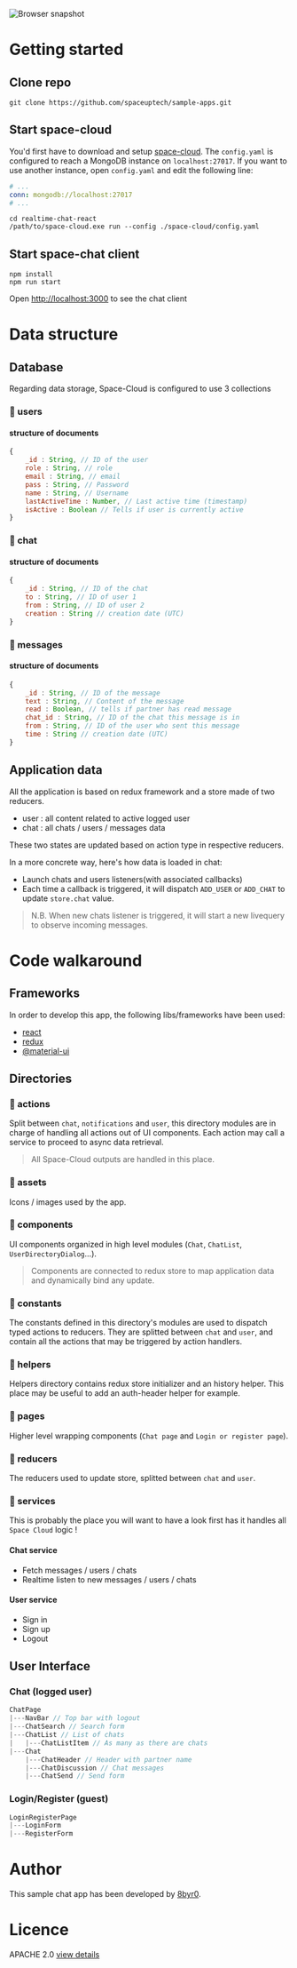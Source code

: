 ![Browser snapshot](snapshots/space-chat-browser.png?raw=true "Space chat application")

# Getting started

## Clone repo
```shell
git clone https://github.com/spaceuptech/sample-apps.git
```

## Start space-cloud
You'd first have to download and setup [space-cloud](https://github.com/spaceuptech/space-cloud). The `config.yaml` is configured to reach a MongoDB instance on `localhost:27017`. 
If you want to use another instance, open `config.yaml` and edit the following line:
```yaml
# ...
conn: mongodb://localhost:27017
# ...
```
```shell
cd realtime-chat-react
/path/to/space-cloud.exe run --config ./space-cloud/config.yaml
```


## Start space-chat client
```shell
npm install
npm run start
```
Open [http://localhost:3000](http://localhost:3000) to see the chat client

# Data structure
## Database
Regarding data storage, Space-Cloud is configured to use 3 collections
### 📗 users
#### structure of documents
```js
{
    _id : String, // ID of the user
    role : String, // role
    email : String, // email
    pass : String, // Password
    name : String, // Username
    lastActiveTime : Number, // Last active time (timestamp)
    isActive : Boolean // Tells if user is currently active
}
```
### 📗 chat
#### structure of documents
```js
{
    _id : String, // ID of the chat
    to : String, // ID of user 1
    from : String, // ID of user 2
    creation : String // creation date (UTC)
}
```
### 📗 messages
#### structure of documents
```js
{
    _id : String, // ID of the message
    text : String, // Content of the message
    read : Boolean, // tells if partner has read message
    chat_id : String, // ID of the chat this message is in
    from : String, // ID of the user who sent this message
    time : String // creation date (UTC)
}
```

## Application data
All the application is based on redux framework and a store made of two reducers.
- user : all content related to active logged user
- chat : all chats / users / messages data

These two states are updated based on action type in respective reducers.

In a more concrete way, here's how data is loaded in chat:
- Launch chats and users listeners(with associated callbacks)
- Each time a callback is triggered, it will dispatch `ADD_USER` or `ADD_CHAT` to update `store.chat` value.

> N.B. When new chats listener is triggered, it will start a new livequery to observe incoming messages.

# Code walkaround
## Frameworks
In order to develop this app, the following libs/frameworks have been used:
- [react](https://www.npmjs.com/package/react)
- [redux](https://www.npmjs.com/package/redux)
- [@material-ui](https://www.npmjs.com/package/@material-ui)

## Directories
### 📂 actions
Split between `chat`, `notifications` and `user`, this directory modules are in charge of handling all actions out of UI components. Each action may call a service to proceed to async data retrieval.
> All Space-Cloud outputs are handled in this place.

### 📂 assets
Icons / images used by the app.

### 📂 components
UI components organized in high level modules (`Chat`, `ChatList`, `UserDirectoryDialog`...).
> Components are connected to redux store to map application data and dynamically bind any update.

### 📂 constants
The constants defined in this directory's modules are used to dispatch typed actions to reducers. They are splitted between `chat` and `user`, and contain all the actions that may be triggered by action handlers.

### 📂 helpers
Helpers directory contains redux store initializer and an history helper. This place may be useful to add an auth-header helper for example.

### 📂 pages
Higher level wrapping components (`Chat page` and `Login or register page`).

### 📂 reducers
The reducers used to update store, splitted between `chat` and `user`.

### 📂 services
This is probably the place you will want to have a look first has it handles all `Space Cloud` logic !

#### Chat service
- Fetch messages / users / chats 
- Realtime listen to new messages / users / chats

#### User service
- Sign in
- Sign up
- Logout

## User Interface
### Chat (logged user)
```js
ChatPage
|---NavBar // Top bar with logout 
|---ChatSearch // Search form
|---ChatList // List of chats
|   |---ChatListItem // As many as there are chats
|---Chat
    |---ChatHeader // Header with partner name
    |---ChatDiscussion // Chat messages
    |---ChatSend // Send form
```
### Login/Register (guest)
```js
LoginRegisterPage
|---LoginForm
|---RegisterForm
```

# Author
This sample chat app has been developed by [8byr0](https://github.com/8byr0).

# Licence
APACHE 2.0 [view details](https://github.com/spaceuptech/sample-apps/blob/master/LICENSE)
